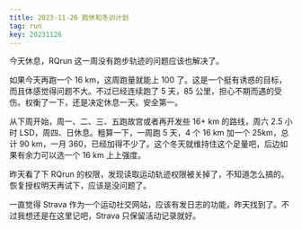 ```yaml
---
title: 2023-11-26 跑休和冬训计划
tag: run
key: 20231126
---
```


今天休息，RQrun 这一周没有跑步轨迹的问题应该也解决了。

<!--more-->

如果今天再跑一个 16 km，这周跑量就能上 100 了。这是一个挺有诱惑的目标，而且体感觉得问题不大。不过已经连续跑了 5 天，85 公里，担心不期而遇的受伤。权衡了一下，还是决定休息一天。安全第一。

从下周开始，周一、二、三、五跑故宫或者再开发些 16+ km 的路线，周六 2.5 小时 LSD，周四、日休息。粗算一下，一周跑 5 天，4 个 16 km 加一个 25km，总计 90 km，一月 360，已经加得不少了。这个冬天就维持住这个足量吧，后边如果有余力可以选一个 16 km 上上强度。

昨天看了下 RQrun 的权限，发现读取运动轨迹权限被关掉了，不知道怎么搞的。恢复授权明天再试下，应该是没问题了。

一直觉得 Strava 作为一个运动社交网站，应该有发日志的功能，昨天找到了。不过我想还是在这里记吧，Strava 只保留活动记录就好。
